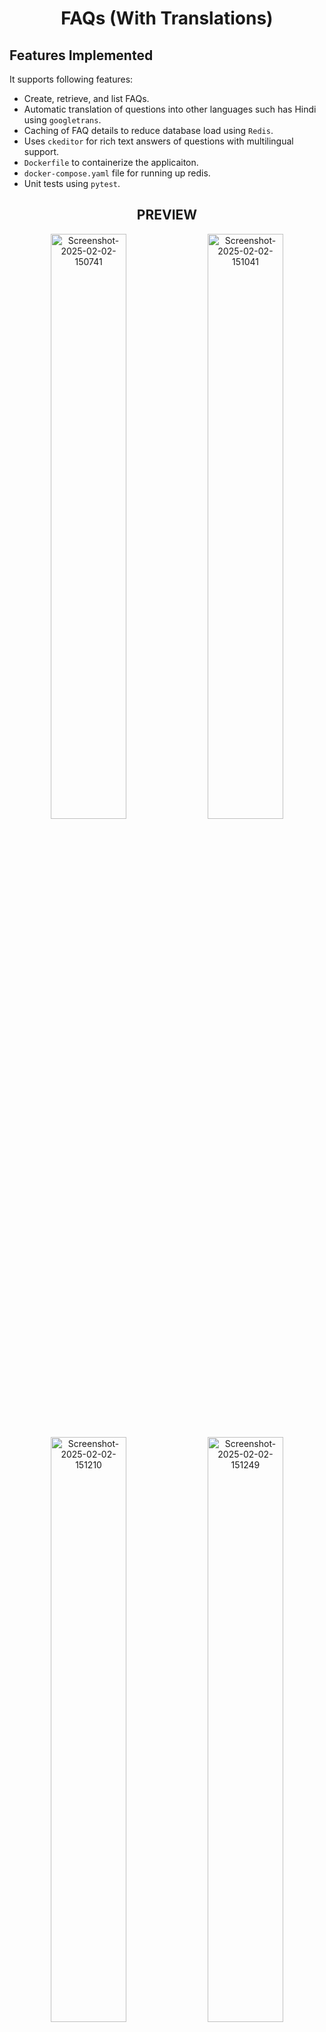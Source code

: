 <h1 align="center">FAQs (With Translations)</h1>


<h2>Features Implemented</h2>

It supports following features:

- Create, retrieve, and list FAQs.
- Automatic translation of questions into other languages such has Hindi using `googletrans`.
- Caching of FAQ details to reduce database load using `Redis`.
- Uses `ckeditor` for rich text answers of questions with multilingual support.
- `Dockerfile` to containerize the applicaiton.
- `docker-compose.yaml` file for running up redis.
- Unit tests using `pytest`.




<h2 align="center">PREVIEW</h2>

<p align="center">
<img src="https://ucarecdn.com/8c9d9d14-fed1-4015-8d71-360ecfc31a18/Screenshot20250202150741.png" alt="Screenshot-2025-02-02-150741" width="49%">
<img src="https://ucarecdn.com/dd7e44a5-4500-46f7-8325-5a22bf39064a/Screenshot20250202151321.png" alt="Screenshot-2025-02-02-151041" width="49%">
</p>
<p align="center">
<img src="https://ucarecdn.com/49b7dd2e-fe73-4df4-8e22-b0d8f02052e5/Screenshot20250202151210.png" alt="Screenshot-2025-02-02-151210" width="49%">
<img src="https://ucarecdn.com/325105b0-f446-4480-863b-ac07ba3a8cf8/Screenshot20250202151249.png" alt="Screenshot-2025-02-02-151249" width="49%">
</p>
<p align="center">
<img src="https://ucarecdn.com/c8c47f0e-6891-4844-a7c2-b2ea1153df1b/Screenshot20250202151041.png" alt="Screenshot-2025-02-02-151321" width="49%">
</p>


<h2 align="center">Installation using Docker Compose</h2>

Follow these steps to set up and run FAQ Translation APIs using Docker Compose:

**Prerequisites:**

- Make sure you have Docker and Docker Compose installed on your machine. If not, you can [install them here](https://docs.docker.com/compose/install/).

**1. Clone the Repository:**

Clone the FAQ Translation repository to your local machine using the following command:

```bash
git clone https://github.com/Ratnesh2003/FAQ-System
```

**2. Navigate to the project directory:**

```bash
cd faq
```

**3. Start the Containers:**

Build and start the Docker containers using the following command:

```bash
docker-compose up --build
```

This command will pull necessary images, build all the services, and start the containers.

**5. Access the FAQ System APIs:**

Once the containers are up and running, you can access the application in your web browser using the following URL:

- **Backend:** [http://localhost:8000](http://localhost:8000)


**Default Admin Credentials:**

Use the following credentials to access the admin panel:

- **Username:** admin
- **Password:** password


<h2 align="center">Installation without Docker Compose</h2>

Follow these steps to set up and run FAQ Translation APIs without Docker Compose:

**Prerequisites:**

1. **Python:** Make sure you have Python installed on your machine. If not, you can [install it here](https://www.geeksforgeeks.org/download-and-install-python-3-latest-version/).

2. **Redis:** Make sure you have Redis installed on your machine. If not, you can [install it here](https://redis.io/download).

**Getting Started:**

**1. Clone the Repository:**

Clone the repository to your local machine using the following command:

```bash
git clone https://github.com/Ratnesh2003/FAQ-System
```

**2. Navigate to the project directory:**

```bash
cd faq
```

**3. Create and Activate a Virtual Environment:**

```bash
pip install virtualenv
virtualenv venv
venv/scripts/activate  # On Windows
source venv/bin/activate  # On Linux and macOS
```

**4. Install the Dependencies:**

```bash
pip install -r requirements.txt
```

**5. Create the Database:**

Create a PostgreSQL database and connect to it by entering credentials in .env file, once connected run the migrate command:

```bash
python manage.py migrate
```

**6. Create a Superuser:**

**You can create a superuser account executing the following commands:**

```bash
python manage.py createsuperuer
```

A prompt will appear asking for email followed by password.

**Alternatively, you can create a superuser by using the following custom command:**

```bash
python manage.py add_superuser --email <email> --password <password>
```

**7. Run the Backend Server:**

```bash
python manage.py runserver
```

**Access the endpoints in your web browaer:** [http://localhost:8000](http://localhost:8000)

**Access the Django Admin Panel, go to:** [http://localhost:8000/admin](http://localhost:8000/admin)

Use the superuser credentials to login.

These steps will get you up and running with the FAQ System on your local machine.

